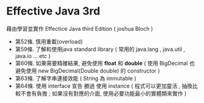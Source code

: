 # Effective Java 3rd

藉由學習並實作 Effectice Java third Edition ( joshua Bloch )

- 第52條. 慎用重載(overload)
- 第59條. 了解和使用java standard library ( 常用的 java.lang , java.util , java.io ... etc )
- 第60條. 如果需要精確結果, 避免使用 **float** 和 **double** ( 使用 BigDecimal 也避免使用 new BigDecimal(Double double) 的 constructor )
- 第63條. 了解字串連接效能 ( String 為 immutable )
- 第64條. 使用 interface 宣告 勝過 使用 instance ( 程式可以更加靈活 , 抽換比較不會有負擔 ; 如果沒有對應的介面, 使用必要功能最小的實體類來實作 )
